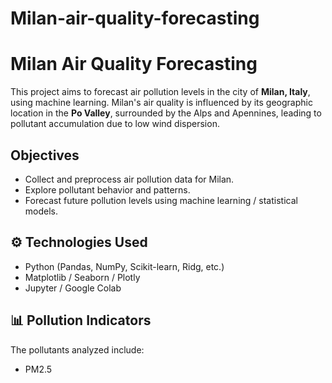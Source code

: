 # Milan-air-quality-forecasting
# Milan Air Quality Forecasting

This project aims to forecast air pollution levels in the city of **Milan, Italy**, using machine learning. Milan's air quality is influenced by its geographic location in the **Po Valley**, surrounded by the Alps and Apennines, leading to pollutant accumulation due to low wind dispersion.

##  Objectives
- Collect and preprocess air pollution data for Milan.
- Explore pollutant behavior and patterns.
- Forecast future pollution levels using machine learning / statistical models.

## ⚙️ Technologies Used

- Python (Pandas, NumPy, Scikit-learn, Ridg, etc.)
- Matplotlib / Seaborn / Plotly
- Jupyter / Google Colab

## 📊 Pollution Indicators

The pollutants analyzed  include:
- PM2.5
